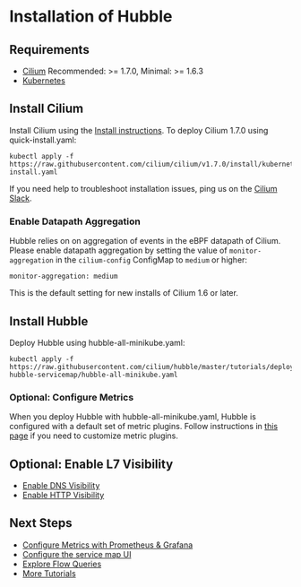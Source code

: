# Installation of Hubble

## Requirements

 * [Cilium] Recommended: >= 1.7.0, Minimal: >= 1.6.3
 * [Kubernetes]

## Install Cilium

Install Cilium using the [Install instructions]. To deploy Cilium 1.7.0 using quick-install.yaml:

    kubectl apply -f https://raw.githubusercontent.com/cilium/cilium/v1.7.0/install/kubernetes/quick-install.yaml

If you need help to troubleshoot installation issues, ping us on the
[Cilium Slack].

### Enable Datapath Aggregation

Hubble relies on on aggregation of events in the eBPF datapath of Cilium.
Please enable datapath aggregation by setting the value of
`monitor-aggregation` in the `cilium-config` ConfigMap to `medium` or higher:

    monitor-aggregation: medium

This is the default setting for new installs of Cilium 1.6 or later.

## Install Hubble

Deploy Hubble using hubble-all-minikube.yaml:

    kubectl apply -f https://raw.githubusercontent.com/cilium/hubble/master/tutorials/deploy-hubble-servicemap/hubble-all-minikube.yaml

### Optional: Configure Metrics

When you deploy Hubble with hubble-all-minikube.yaml, Hubble is configured with a default set of metric plugins. Follow
instructions in [this page](metrics.md) if you need to customize metric plugins.

## Optional: Enable L7 Visibility

 * [Enable DNS Visibility](dns_visibility.md)
 * [Enable HTTP Visibility](http_visibility.md)

## Next Steps

 * [Configure Metrics with Prometheus & Grafana](../tutorials/deploy-hubble-and-grafana/)
 * [Configure the service map UI](../tutorials/deploy-hubble-servicemap/)
 * [Explore Flow Queries](../tutorials/explore-flow-queries/)
 * [More Tutorials](../tutorials/README.md)

[Install instructions]: http://docs.cilium.io/en/stable/gettingstarted/#installation
[Cilium Slack]: https://slack.cilium.io/
[Helm]: https://helm.sh/
[Kubernetes]: https://kubernetes.io/
[Cilium]: https://github.com/cilium/cilium
